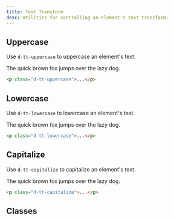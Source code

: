```yaml
---
title: Text Transform
desc: Utilities for controlling an element's text transform.
---
```


## Uppercase

Use `d-tt-uppercase` to uppercase an element's text.

<code-well-header class="d-fl-center d-p24 d-bgc-green-100 d-bgo50 d-w100p d-hmn102" custom>
  <p class="d-fs-300 d-fc-green-400 d-tt-uppercase">The quick brown fox jumps over the lazy dog.</p>
</code-well-header>

```html
<p class="d-tt-uppercase">...</p>
```

## Lowercase

Use `d-tt-lowercase` to lowercase an element's text.

<code-well-header class="d-fl-center d-p24 d-bgc-purple-100 d-bgo50 d-w100p d-hmn102" custom>
  <p class="d-fs-300 d-fc-purple d-tt-lowercase">The quick brown fox jumps over the lazy dog.</p>
</code-well-header>

```html
<p class="d-tt-lowercase">...</p>
```

## Capitalize

Use `d-tt-capitalize` to capitalize an element's text.

<code-well-header class="d-fl-center d-p24 d-bgc-magenta-100 d-bgo50 d-w100p d-hmn102" custom>
  <p class="d-fs-300 d-fc-magenta d-tt-capitalize">The quick brown fox jumps over the lazy dog.</p>
</code-well-header>

```html
<p class="d-tt-capitalize">...</p>
```

<script setup>
  import { transform } from '@data/type.json';
</script>

## Classes

<utility-class-table>
  <template #content>
    <tbody>
      <tr v-for="i in transform">
        <th scope="row" class="d-ff-mono d-fc-purple d-fw-normal d-fs-100">.d-tt-{{ i }}</th>
        <td class="d-ff-mono d-fc-orange d-fs-100">text-transform: {{ i }} !important;</td>
      </tr>
    </tbody>
  </template>
</utility-class-table>
